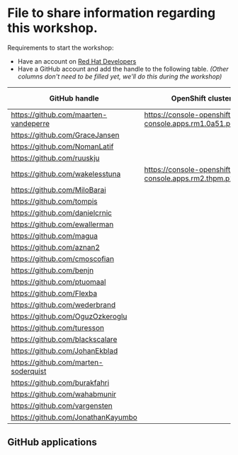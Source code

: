 # File to share information regarding this workshop.

Requirements to start the workshop:

* Have an account on [Red Hat Developers](https://developers.redhat.com)
* Have a GitHub account and add the handle to the following table.
  _(Other columns don't need to be filled yet, we'll do this during the workshop)_

| GitHub handle                         | OpenShift cluster basedomain | GitHub App |
|---------------------------------------|------------------------------|------------|
| https://github.com/maarten-vandeperre |   https://console-openshift-console.apps.rm1.0a51.p1.openshiftapps.com/                           | app-0      |
| https://github.com/GraceJansen        |                              | app-0      |
| https://github.com/NomanLatif         |                              | app-0      |
| https://github.com/ruuskju            |                              | app-0      |
| https://github.com/wakelesstuna       |  https://console-openshift-console.apps.rm2.thpm.p1.openshiftapps.com/                            | app-0      |
| https://github.com/MiloBarai          |                              | app-0      |
| https://github.com/tompis             |                              | app-0      |
| https://github.com/danielcrnic        |                              | app-0      |
| https://github.com/ewallerman         |                              | app-0      |
| https://github.com/magua              |                              | app-1      |
| https://github.com/aznan2             |                              | app-1      |
| https://github.com/cmoscofian         |                              | app-1      |
| https://github.com/benjn              |                              | app-1      |
| https://github.com/ptuomaal           |                              | app-1      |
| https://github.com/Flexba             |                              | app-1      |
| https://github.com/wederbrand         |                              | app-1      |
| https://github.com/OguzOzkeroglu      |                              | app-1      |
| https://github.com/turesson           |                              | app-1      |
| https://github.com/blackscalare       |                              | app-1      |
| https://github.com/JohanEkblad        |                              | app-1      |
| https://github.com/marten-soderquist  |                              | app-1      |
| https://github.com/burakfahri         |                              | app-1      |
| https://github.com/wahabmunir         |                              | app-1      |
| https://github.com/vargensten         |                              | app-1      |
| https://github.com/JonathanKayumbo         |                              | app-1      |


## GitHub applications
